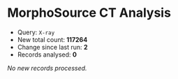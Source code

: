 # MorphoSource CT Analysis

* Query: `X-ray`
* New total count: **117264**
* Change since last run: **2**
* Records analysed: **0**

_No new records processed._